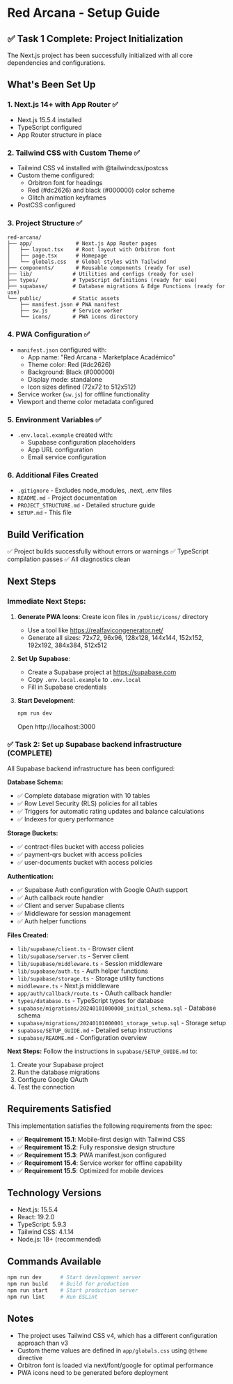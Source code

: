 # Red Arcana - Setup Guide

## ✅ Task 1 Complete: Project Initialization

The Next.js project has been successfully initialized with all core dependencies and configurations.

## What's Been Set Up

### 1. Next.js 14+ with App Router ✅
- Next.js 15.5.4 installed
- TypeScript configured
- App Router structure in place

### 2. Tailwind CSS with Custom Theme ✅
- Tailwind CSS v4 installed with @tailwindcss/postcss
- Custom theme configured:
  - Orbitron font for headings
  - Red (#dc2626) and black (#000000) color scheme
  - Glitch animation keyframes
- PostCSS configured

### 3. Project Structure ✅
```
red-arcana/
├── app/              # Next.js App Router pages
│   ├── layout.tsx    # Root layout with Orbitron font
│   ├── page.tsx      # Homepage
│   └── globals.css   # Global styles with Tailwind
├── components/       # Reusable components (ready for use)
├── lib/             # Utilities and configs (ready for use)
├── types/           # TypeScript definitions (ready for use)
├── supabase/        # Database migrations & Edge Functions (ready for use)
└── public/          # Static assets
    ├── manifest.json # PWA manifest
    ├── sw.js        # Service worker
    └── icons/       # PWA icons directory
```

### 4. PWA Configuration ✅
- `manifest.json` configured with:
  - App name: "Red Arcana - Marketplace Académico"
  - Theme color: Red (#dc2626)
  - Background: Black (#000000)
  - Display mode: standalone
  - Icon sizes defined (72x72 to 512x512)
- Service worker (`sw.js`) for offline functionality
- Viewport and theme color metadata configured

### 5. Environment Variables ✅
- `.env.local.example` created with:
  - Supabase configuration placeholders
  - App URL configuration
  - Email service configuration

### 6. Additional Files Created
- `.gitignore` - Excludes node_modules, .next, .env files
- `README.md` - Project documentation
- `PROJECT_STRUCTURE.md` - Detailed structure guide
- `SETUP.md` - This file

## Build Verification

✅ Project builds successfully without errors or warnings
✅ TypeScript compilation passes
✅ All diagnostics clean

## Next Steps

### Immediate Next Steps:
1. **Generate PWA Icons**: Create icon files in `/public/icons/` directory
   - Use a tool like https://realfavicongenerator.net/
   - Generate all sizes: 72x72, 96x96, 128x128, 144x144, 152x152, 192x192, 384x384, 512x512

2. **Set Up Supabase**:
   - Create a Supabase project at https://supabase.com
   - Copy `.env.local.example` to `.env.local`
   - Fill in Supabase credentials

3. **Start Development**:
   ```bash
   npm run dev
   ```
   Open http://localhost:3000

### ✅ Task 2: Set up Supabase backend infrastructure (COMPLETE)

All Supabase backend infrastructure has been configured:

**Database Schema:**
- ✅ Complete database migration with 10 tables
- ✅ Row Level Security (RLS) policies for all tables
- ✅ Triggers for automatic rating updates and balance calculations
- ✅ Indexes for query performance

**Storage Buckets:**
- ✅ contract-files bucket with access policies
- ✅ payment-qrs bucket with access policies
- ✅ user-documents bucket with access policies

**Authentication:**
- ✅ Supabase Auth configuration with Google OAuth support
- ✅ Auth callback route handler
- ✅ Client and server Supabase clients
- ✅ Middleware for session management
- ✅ Auth helper functions

**Files Created:**
- `lib/supabase/client.ts` - Browser client
- `lib/supabase/server.ts` - Server client
- `lib/supabase/middleware.ts` - Session middleware
- `lib/supabase/auth.ts` - Auth helper functions
- `lib/supabase/storage.ts` - Storage utility functions
- `middleware.ts` - Next.js middleware
- `app/auth/callback/route.ts` - OAuth callback handler
- `types/database.ts` - TypeScript types for database
- `supabase/migrations/20240101000000_initial_schema.sql` - Database schema
- `supabase/migrations/20240101000001_storage_setup.sql` - Storage setup
- `supabase/SETUP_GUIDE.md` - Detailed setup instructions
- `supabase/README.md` - Configuration overview

**Next Steps:**
Follow the instructions in `supabase/SETUP_GUIDE.md` to:
1. Create your Supabase project
2. Run the database migrations
3. Configure Google OAuth
4. Test the connection

## Requirements Satisfied

This implementation satisfies the following requirements from the spec:

- ✅ **Requirement 15.1**: Mobile-first design with Tailwind CSS
- ✅ **Requirement 15.2**: Fully responsive design structure
- ✅ **Requirement 15.3**: PWA manifest.json configured
- ✅ **Requirement 15.4**: Service worker for offline capability
- ✅ **Requirement 15.5**: Optimized for mobile devices

## Technology Versions

- Next.js: 15.5.4
- React: 19.2.0
- TypeScript: 5.9.3
- Tailwind CSS: 4.1.14
- Node.js: 18+ (recommended)

## Commands Available

```bash
npm run dev      # Start development server
npm run build    # Build for production
npm run start    # Start production server
npm run lint     # Run ESLint
```

## Notes

- The project uses Tailwind CSS v4, which has a different configuration approach than v3
- Custom theme values are defined in `app/globals.css` using `@theme` directive
- Orbitron font is loaded via next/font/google for optimal performance
- PWA icons need to be generated before deployment
